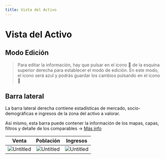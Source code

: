 ```yaml
---
title: Vista del Activo
---
```

# Vista del Activo

## Modo Edición

> Para editar la información, hay que pulsar en el icono 📝 de la esquina superior derecha para establecer el modo de edición. En este modo, el icono será azul y podrás guardar los cambios pulsando en el icono 💾


## Barra lateral

La barra lateral derecha contiene estadísticas de mercado, socio-demográficas e ingresos de la zona del activo a valorar.

Así mismo, esta barra puede contener la información de los mapas, capas, filtros y detalle de los comparables  → [Más info](/Assets/Map.html#capas)

Venta         |  Población |  Ingresos
:-------------------------:|:-------------------------:|:-------------------------:
![Untitled](/images/AssetView/Valuation/Statistics_1.png) | ![Untitled](/images/AssetView/Valuation/Statistics_2.png) | ![Untitled](/images/AssetView/Valuation/Statistics_3.png)
